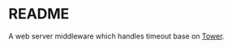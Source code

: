 # README

A web server middleware which handles timeout base on [Tower](https://github.com/tower-rs/tower).
